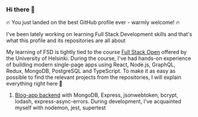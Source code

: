 ### Hi there 👋

🔥 You just landed on the best GitHub profile ever - warmly welcome! 🔥

I've been lately working on learning Full Stack Development skills and that's what this profile and its repositories are all about

My learning of FSD is tightly tied to the course [Full Stack Open](https://fullstackopen.com/en/about) offered by the University of Helsinki. During the course, I've had hands-on experience of building modern single-page apps using React, Node.js, GraphQL, Redux, MongoDB, PostgreSQL and TypeScript. To make it as easy as possible to find the relevant projects from the repositories, I will explain everything right here 🚀

1) [Blog-app backend](https://github.com/ErikHusgafvel/osa4_blogilista) with MongoDB, Express, jsonwebtoken, bcrypt, lodash, express-async-errors. During development, I've acquainted myself with nodemon, jest, supertest

<!--
**ErikHusgafvel/ErikHusgafvel** is a ✨ _special_ ✨ repository because its `README.md` (this file) appears on your GitHub profile.

Here are some ideas to get you started:

- 🔭 I’m currently working on ...
- 🌱 I’m currently learning ...
- 👯 I’m looking to collaborate on ...
- 🤔 I’m looking for help with ...
- 💬 Ask me about ...
- 📫 How to reach me: ...
- 😄 Pronouns: ...
- ⚡ Fun fact: ...
-->
